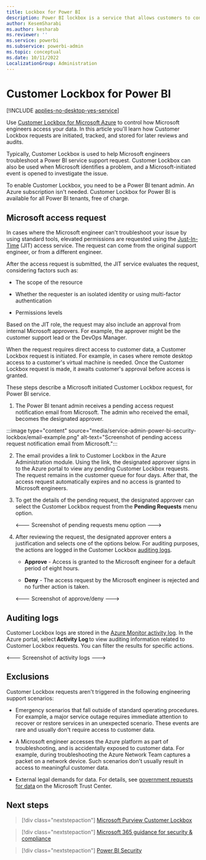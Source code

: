 ```yaml
---
title: Lockbox for Power BI
description: Power BI lockbox is a service that allows customers to control how Microsoft engineers access their data.
author: KesemSharabi
ms.author: kesharab
ms.reviewer: ''
ms.service: powerbi
ms.subservice: powerbi-admin
ms.topic: conceptual
ms.date: 10/11/2022
LocalizationGroup: Administration
---
```


# Customer Lockbox for Power BI

[!INCLUDE [applies-no-desktop-yes-service](../includes/applies-no-desktop-yes-service.md)]

Use [Customer Lockbox for Microsoft Azure](/azure/security/fundamentals/customer-lockbox-overview) to control how Microsoft engineers access your data. In this article you'll learn how Customer Lockbox requests are initiated, tracked, and stored for later reviews and audits.

Typically, Customer Lockbox is used to help Microsoft engineers troubleshoot a Power BI service support request. Customer Lockbox can also be used when Microsoft identifies a problem, and a Microsoft-initiated event is opened to investigate the issue.

To enable Customer Lockbox, you need to be a Power BI tenant admin. An Azure subscription isn't needed. Customer Lockbox for Power BI is available for all Power BI tenants, free of charge.

## Microsoft access request

In cases where the Microsoft engineer can't troubleshoot your issue by using standard tools, elevated permissions are requested using the [Just-In-Time](/azure/azure-resource-manager/managed-applications/request-just-in-time-access) (JIT) access service. The request can come from the original support engineer, or from a different engineer.

After the access request is submitted, the JIT service evaluates the request, considering factors such as:

* The scope of the resource

* Whether the requester is an isolated identity or using multi-factor authentication

* Permissions levels

Based on the JIT role, the request may also include an approval from internal Microsoft approvers. For example, the approver might be the customer support lead or the DevOps Manager.

When the request requires direct access to customer data, a Customer Lockbox request is initiated. For example, in cases where remote desktop access to a customer's virtual machine is needed. Once the Customer Lockbox request is made, it awaits customer's approval before access is granted.

These steps describe a Microsoft initiated Customer Lockbox request, for Power BI service.

1. The Power BI tenant admin receives a pending access request notification email from Microsoft. The admin who received the email, becomes the designated approver.

:::image type="content" source="media/service-admin-power-bi-security-lockbox/email-example.png" alt-text="Screenshot of pending access request notification email from Microsoft.":::

2. The email provides a link to Customer Lockbox in the Azure Administration module. Using the link, the designated approver signs in to the Azure portal to view any pending Customer Lockbox requests. The request remains in the customer queue for four days. After that, the access request automatically expires and no access is granted to Microsoft engineers.

3. To get the details of the pending request, the designated approver can select the Customer Lockbox request from the **Pending Requests** menu option.

    <--- Screenshot of pending requests menu option --->

4. After reviewing the request, the designated approver enters a justification and selects one of the options below. For auditing purposes, the actions are logged in the Customer Lockbox [auditing logs](#auditing-logs).

    * **Approve** - Access is granted to the Microsoft engineer for a default period of eight hours.

    * **Deny** - The access request by the Microsoft engineer is rejected and no further action is taken.

    <--- Screenshot of approve/deny --->

## Auditing logs

Customer Lockbox logs are stored in the [Azure Monitor activity log](/azure/azure-monitor/essentials/activity-log?tabs=powershell). In the Azure portal, select **Activity Log** to view auditing information related to Customer Lockbox requests. You can filter the results for specific actions.

<--- Screenshot of activity logs --->

## Exclusions

Customer Lockbox requests aren't triggered in the following engineering support scenarios:

* Emergency scenarios that fall outside of standard operating procedures. For example, a major service outage requires immediate attention to recover or restore services in an unexpected scenario. These events are rare and usually don't require access to customer data.

* A Microsoft engineer accesses the Azure platform as part of troubleshooting, and is accidentally exposed to customer data. For example, during troubleshooting the Azure Network Team captures a packet on a network device. Such scenarios don't usually result in access to meaningful customer data.

* External legal demands for data. For details, see [government requests for data](https://www.microsoft.com/trust-center/?rtc=1) on the Microsoft Trust Center.

## Next steps

>[!div class="nextstepaction"]
>[Microsoft Purview Customer Lockbox](/compliance/customer-lockbox-requests)

>[!div class="nextstepaction"]
>[Microsoft 365 guidance for security & compliance](/office365/servicedescriptions/microsoft-365-service-descriptions/microsoft-365-tenantlevel-services-licensing-guidance/microsoft-365-security-compliance-licensing-guidance#microsoft-purview-customer-lockbox)

>[!div class="nextstepaction"]
>[Power BI Security](service-admin-power-bi-security.md)
